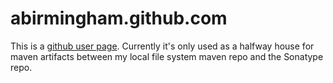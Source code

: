 abirmingham.github.com
======================

This is a [github user page](https://help.github.com/articles/user-organization-and-project-pages). Currently it's only used as a halfway house for maven artifacts between my local file system maven repo and the Sonatype repo.
